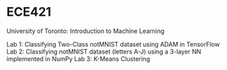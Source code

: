 # ECE421
University of Toronto: Introduction to Machine Learning

Lab 1: Classifying Two-Class notMNIST dataset using ADAM in TensorFlow <br/>
Lab 2: Classifying notMNIST dataset (letters A-J) using a  3-layer NN implemented in NumPy
Lab 3: K-Means Clustering

